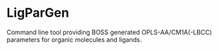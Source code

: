 # LigParGen
Command line tool providing BOSS generated OPLS-AA/CM1A(-LBCC) parameters for organic molecules and ligands.
